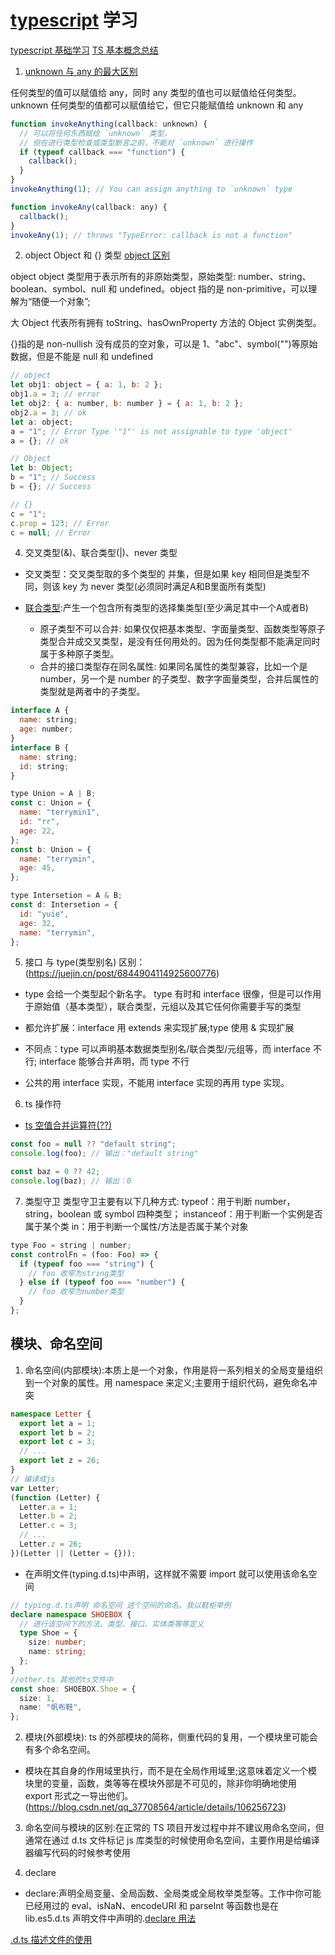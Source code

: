 <!--
 * @Author: TerryMin
 * @Date: 2022-08-05 16:28:51
 * @LastEditors: TerryMin
 * @LastEditTime: 2023-11-04 08:08:35
 * @Description: file not
-->

# [typescript](https://typescript.bootcss.com/) 学习

[typescript 基础学习](https://juejin.cn/post/7124117404187099172#heading-58)
[TS 基本概念总结](https://juejin.cn/post/7088304364078497800#heading-4)

1. [unknown 与 any 的最大区别](https://juejin.cn/post/7021676475434663966)

任何类型的值可以赋值给 any，同时 any 类型的值也可以赋值给任何类型。unknown 任何类型的值都可以赋值给它，但它只能赋值给 unknown 和 any

```js
function invokeAnything(callback: unknown) {
  // 可以将任何东西赋给 `unknown` 类型，
  // 但在进行类型检查或类型断言之前，不能对 `unknown` 进行操作
  if (typeof callback === "function") {
    callback();
  }
}
invokeAnything(1); // You can assign anything to `unknown` type

function invokeAny(callback: any) {
  callback();
}
invokeAny(1); // throws "TypeError: callback is not a function"
```

2. object Object 和 {} 类型
   [object 区别](https://cloud.tencent.com/developer/article/1610691)

object object 类型用于表示所有的非原始类型，原始类型: number、string、boolean、symbol、null 和 undefined。object 指的是 non-primitive，可以理解为“随便一个对象”;

大 Object 代表所有拥有 toString、hasOwnProperty 方法的 Object 实例类型。

{}指的是 non-nullish 没有成员的空对象，可以是 1、"abc"、symbol("")等原始数据，但是不能是 null 和 undefined

```js
// object
let obj1: object = { a: 1, b: 2 };
obj1.a = 3; // error
let obj2: { a: number, b: number } = { a: 1, b: 2 };
obj2.a = 3; // ok
let a: object;
a = "1"; // Error Type '"1"' is not assignable to type 'object'
a = {}; // ok

// Object
let b: Object;
b = "1"; // Success
b = {}; // Success

// {}
c = "1";
c.prop = 123; // Error
c = null; // Error
```

4. 交叉类型(&)、联合类型(|)、never 类型

- 交叉类型：交叉类型取的多个类型的 并集，但是如果 key 相同但是类型不同，则该 key 为 never 类型(必须同时满足A和B里面所有类型)
- [联合类型](https://juejin.cn/post/6930628304491773966):产生一个包含所有类型的选择集类型(至少满足其中一个A或者B)

  - 原子类型不可以合并: 如果仅仅把基本类型、字面量类型、函数类型等原子类型合并成交叉类型，是没有任何用处的。因为任何类型都不能满足同时属于多种原子类型。
  - 合并的接口类型存在同名属性: 如果同名属性的类型兼容，比如一个是 number，另一个是 number 的子类型、数字字面量类型，合并后属性的类型就是两者中的子类型。

```js
interface A {
  name: string;
  age: number;
}
interface B {
  name: string;
  id: string;
}

type Union = A | B;
const c: Union = {
  name: "terrymin1",
  id: "rr",
  age: 22,
};
const b: Union = {
  name: "terrymin",
  age: 45,
};

type Intersetion = A & B;
const d: Intersetion = {
  id: "yuie",
  age: 32,
  name: "terrymin",
};
```

5. 接口 与 type(类型别名) 区别：(https://juejin.cn/post/6844904114925600776)

- type 会给一个类型起个新名字。 type 有时和 interface 很像，但是可以作用于原始值（基本类型），联合类型，元组以及其它任何你需要手写的类型

- 都允许扩展：interface 用 extends 来实现扩展;type 使用 & 实现扩展
- 不同点：type 可以声明基本数据类型别名/联合类型/元组等，而 interface 不行; interface 能够合并声明，而 type 不行
- 公共的用 interface 实现，不能用 interface 实现的再用 type 实现。

6. ts 操作符

- [ts 空值合并运算符(??)](https://cloud.tencent.com/developer/article/1600583)

```js
const foo = null ?? "default string";
console.log(foo); // 输出："default string"

const baz = 0 ?? 42;
console.log(baz); // 输出：0
```

7. 类型守卫
   类型守卫主要有以下几种方式:
   typeof：用于判断 number，string，boolean 或 symbol 四种类型；
   instanceof：用于判断一个实例是否属于某个类
   in：用于判断一个属性/方法是否属于某个对象

```js
type Foo = string | number;
const controlFn = (foo: Foo) => {
  if (typeof foo === "string") {
    // foo 收窄为string类型
  } else if (typeof foo === "number") {
    // foo 收窄为number类型
  }
};
```

## 模块、命名空间

1. 命名空间(内部模块):本质上是一个对象，作用是将一系列相关的全局变量组织到一个对象的属性。用 namespace 来定义;主要用于组织代码，避免命名冲突

```ts
namespace Letter {
  export let a = 1;
  export let b = 2;
  export let c = 3;
  // ...
  export let z = 26;
}
// 编译成js
var Letter;
(function (Letter) {
  Letter.a = 1;
  Letter.b = 2;
  Letter.c = 3;
  // ...
  Letter.z = 26;
})(Letter || (Letter = {}));
```

- 在声明文件(typing.d.ts)中声明，这样就不需要 import 就可以使用该命名空间

```ts
// typing.d.ts声明 命名空间 这个空间的命名，我以鞋柜举例
declare namespace SHOEBOX {
  // 进行该空间下的方法、类型、接口、实体类等等定义
  type Shoe = {
    size: number;
    name: string;
  };
}
//other.ts 其他的ts文件中
const shoe: SHOEBOX.Shoe = {
  size: 1,
  name: "帆布鞋",
};
```

2. 模块(外部模块): ts 的外部模块的简称，侧重代码的复用，一个模块里可能会有多个命名空间。

- 模块在其自身的作用域里执行，而不是在全局作用域里;这意味着定义一个模块里的变量，函数，类等等在模块外部是不可见的，除非你明确地使用 export 形式之一导出他们。(https://blog.csdn.net/qq_37708564/article/details/106256723)

3. 命名空间与模块的区别:在正常的 TS 项目开发过程中并不建议用命名空间，但通常在通过 d.ts 文件标记 js 库类型的时候使用命名空间，主要作用是给编译器编写代码的时候参考使用

4. declare

- declare:声明全局变量、全局函数、全局类或全局枚举类型等。工作中你可能已经用过的 eval、isNaN、encodeURI 和 parseInt 等函数也是在 lib.es5.d.ts 声明文件中声明的.[declare 用法](https://juejin.cn/post/7105644010668032030)

[.d.ts 描述文件的使用](https://blog.csdn.net/zy21131437/article/details/121946978)
